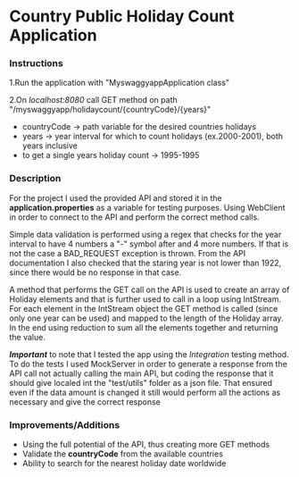 # Country Public Holiday Count Application

### Instructions

1.Run the application with "MyswaggyappApplication class"<br/>

2.On *localhost:8080* call GET method on path "/myswaggyapp/holidaycount/{countryCode}/{years}"<br/>

- countryCode -> path variable for the desired countries holidays<br/>
- years -> year interval for which to count holidays (ex.2000-2001), both years inclusive<br/>
- to get a single years holiday count -> 1995-1995<br/>

### Description

For the project I used the provided API and stored it in the **application.properties** as a variable for testing
purposes.
Using WebClient in order to connect to the API and perform the correct method calls.

Simple data validation is performed using a regex that checks for the year interval to have 4 numbers a "-" symbol after
and 4 more numbers.
If that is not the case a BAD_REQUEST exception is thrown. From the API documentation I also checked that the staring
year is not lower than 1922,
since there would be no response in that case.

A method that performs the GET call on the API is used to create an array of Holiday elements and that is further used
to call in a loop using IntStream. For each element in the IntStream object the GET method is called (since only one
year can be used)
and mapped to the length of the Holiday array. In the end using reduction to sum all the elements together and returning
the value.

***Important*** to note that I tested the app using the *Integration* testing method.
To do the tests I used MockServer in order to generate a response from the API call not actually calling the main API,
but coding the response that it
should give localed int the "test/utils" folder as a json file. That ensured even if the data amount is changed it still
would
perform all the actions as necessary and give the correct response

### Improvements/Additions

- Using the full potential of the API, thus creating more GET methods
- Validate the **countryCode** from the available countries
- Ability to search for the nearest holiday date worldwide